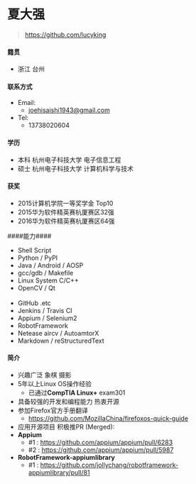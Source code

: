 # 夏大强 #
>https://github.com/lucyking

#### 籍贯 ####
- 浙江 台州   

#### 联系方式 ####
- Email:  
    - joehisaishi1943@gmail.com
- Tel:
    - 13738020604 

  
#### 学历 ####
- 本科 杭州电子科技大学 电子信息工程 
- 硕士 杭州电子科技大学 计算机科学与技术

#### 获奖 ####
- 2015计算机学院一等奖学金 Top10 
- 2015华为软件精英赛杭厦赛区32强
- 2016华为软件精英赛杭厦赛区64强

####能力####
- Shell Script
- Python / PyPI
- Java / Android / AOSP
- gcc/gdb / Makefile
- Linux System C/C++
- OpenCV / Qt
<br><br>
- GitHub .etc 
- Jenkins / Travis CI
- Appium / Selenium2
- RobotFramework
- Netease aircv / AutoamtorX
- Markdown / reStructuredText  

#### ####

#### 简介 ####

- 兴趣广泛 象棋 摄影
- 5年以上Linux OS操作经验
    - 已通过**CompTIA Linux+** exam301 
- 具备较强的开发和编程能力 热衷开源 
- 参加Firefox官方手册翻译
    - https://github.com/MozillaChina/firefoxos-quick-guide
- 应用开源项目 积极推PR (Merged):
- **Appium** 
    - #1 : https://github.com/appium/appium/pull/6283
    - #2 : https://github.com/appium/appium/pull/5987
- **RobotFramework-appiumlibrary**
    - #1 : https://github.com/jollychang/robotframework-appiumlibrary/pull/81


